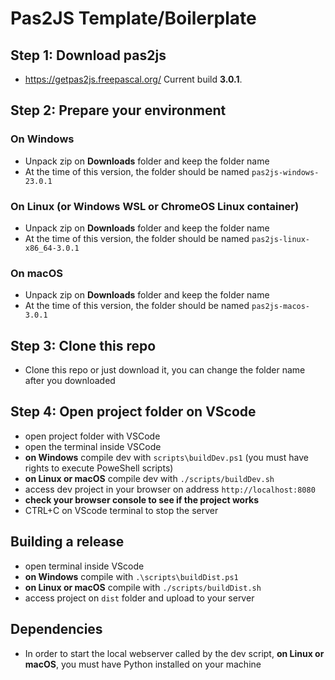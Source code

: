 # Pas2JS Template/Boilerplate

## Step 1: Download pas2js
- https://getpas2js.freepascal.org/
Current build __3.0.1__.

## Step 2: Prepare your environment

### On Windows 
- Unpack zip on __Downloads__ folder and keep the folder name
- At the time of this version, the folder should be named ```pas2js-windows-23.0.1```

### On Linux (or Windows WSL or ChromeOS Linux container)
- Unpack zip on __Downloads__ folder and keep the folder name
- At the time of this version, the folder should be named ```pas2js-linux-x86_64-3.0.1```

### On macOS
- Unpack zip on __Downloads__ folder and keep the folder name
- At the time of this version, the folder should be named ```pas2js-macos-3.0.1```

## Step 3: Clone this repo
- Clone this repo or just download it, you can change the folder name after you downloaded

## Step 4: Open project folder on VScode
- open project folder with VSCode
- open the terminal inside VSCode
- __on Windows__ compile dev with ```scripts\buildDev.ps1``` (you must have rights to execute PoweShell scripts)
- __on Linux or macOS__ compile dev with ```./scripts/buildDev.sh```
- access dev project in your browser on address ```http://localhost:8080```
- __check your browser console to see if the project works__
- CTRL+C on VScode terminal to stop the server

## Building a release
- open terminal inside VScode
- __on Windows__ compile with ```.\scripts\buildDist.ps1```
- __on Linux or macOS__ compile with ```./scripts/buildDist.sh```
- access project on ```dist``` folder and upload to your server

## Dependencies
- In order to start the local webserver called by the dev script, __on Linux or macOS__, you must have Python installed on your machine
